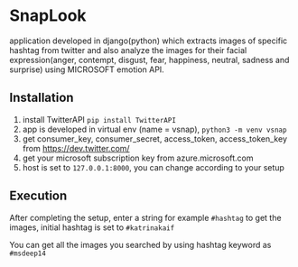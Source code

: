 # SnapLook

application developed in django(python) which extracts images of specific hashtag from twitter and also analyze the images for their facial expression(anger, contempt, disgust, fear, happiness, neutral, sadness and surprise) using MICROSOFT emotion API.

## Installation

  1. install TwitterAPI `pip install TwitterAPI`
  2. app is developed in virtual env (name = vsnap), `python3 -m venv vsnap`
  3. get consumer_key, consumer_secret, access_token, access_token_key from https://dev.twitter.com/
  4. get your microsoft subscription key from azure.microsoft.com
  5. host is set to `127.0.0.1:8000`, you can change according to your setup
  
## Execution

After completing the setup, enter a string for example `#hashtag` to get the images, initial hashtag is set to `#katrinakaif`

You can get all the images you searched by using hashtag keyword as `#msdeep14`
